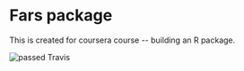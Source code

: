 # Fars package

This is created for coursera course -- building an R package.

![passed Travis](https://travis-ci.org/KuanYang/fars.svg?branch=master)
